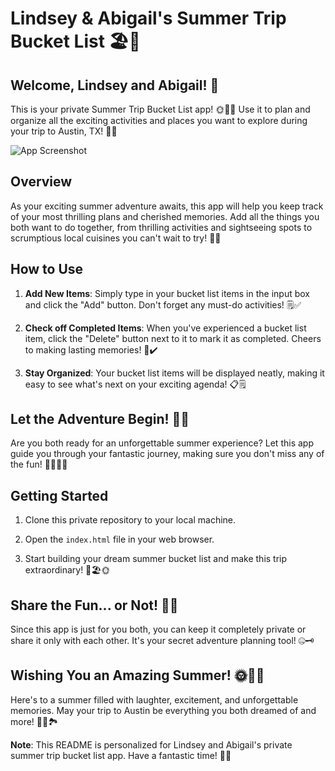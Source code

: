 # Lindsey & Abigail's Summer Trip Bucket List 🏖️🌴

## Welcome, Lindsey and Abigail! 🎉

This is your private Summer Trip Bucket List app! 🌞🚗🌮 Use it to plan and organize all the exciting activities and places you want to explore during your trip to Austin, TX! 🌇🎒

![App Screenshot](screenshot.png)

## Overview

As your exciting summer adventure awaits, this app will help you keep track of your most thrilling plans and cherished memories. Add all the things you both want to do together, from thrilling activities and sightseeing spots to scrumptious local cuisines you can't wait to try! 📝✨

## How to Use

1. **Add New Items**: Simply type in your bucket list items in the input box and click the "Add" button. Don't forget any must-do activities! 🗒️✅

2. **Check off Completed Items**: When you've experienced a bucket list item, click the "Delete" button next to it to mark it as completed. Cheers to making lasting memories! 🎉✔️

3. **Stay Organized**: Your bucket list items will be displayed neatly, making it easy to see what's next on your exciting agenda! 📋🗒️

## Let the Adventure Begin! 🚀🎇

Are you both ready for an unforgettable summer experience? Let this app guide you through your fantastic journey, making sure you don't miss any of the fun! 🏄‍♀️🌮🎡

## Getting Started

1. Clone this private repository to your local machine.

2. Open the `index.html` file in your web browser.

3. Start building your dream summer bucket list and make this trip extraordinary! 🌟🏖️🌞

## Share the Fun... or Not! 🤫💌

Since this app is just for you both, you can keep it completely private or share it only with each other. It's your secret adventure planning tool! 🤐🗝️

## Wishing You an Amazing Summer! 🌞🌴🎈

Here's to a summer filled with laughter, excitement, and unforgettable memories. May your trip to Austin be everything you both dreamed of and more! 🥳🎉🏞️

**Note**: This README is personalized for Lindsey and Abigail's private summer trip bucket list app. Have a fantastic time! 🎊💕

